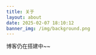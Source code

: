 ```yaml
---
title: 关于
layout: about
date: 2025-02-07 18:10:12
banner_img: /img/background.png
---
```


博客仍在搭建中~~